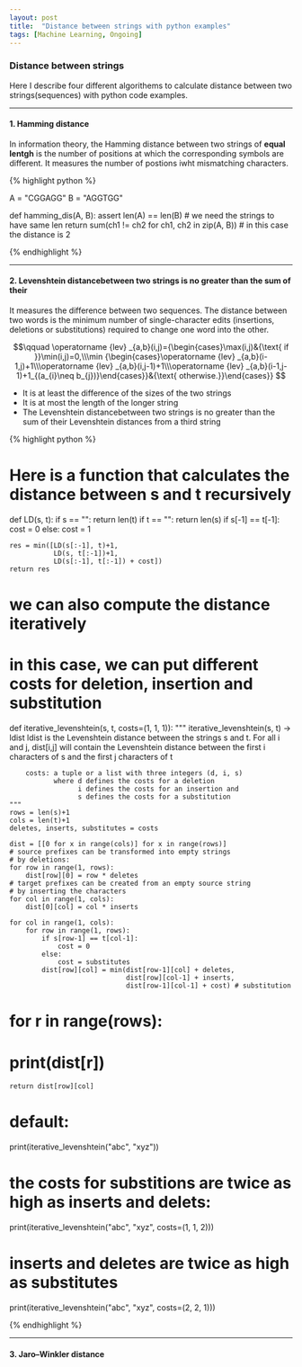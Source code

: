 ```yaml
---
layout: post
title:  "Distance between strings with python examples"
tags: [Machine Learning, Ongoing]
---
```


### Distance between strings ###

Here I describe four different algorithems to calculate distance between two strings(sequences) with python code examples.

---

#### 1. Hamming distance ####

In information theory, the Hamming distance between two strings of **equal lentgh** is the number of positions at which the corresponding symbols are different.
It measures the number of postions iwht mismatching characters. 

{% highlight python %}

A = "CGGAGG" 
B = "AGGTGG"

def hamming_dis(A, B):
	assert len(A) == len(B) # we need the strings to have same len
	return sum(ch1 != ch2 for ch1, ch2 in zip(A, B)) # in this case the distance is 2

{% endhighlight %}

---

#### 2. Levenshtein distancebetween two strings is no greater than the sum of their ####

It measures the difference between two sequences. The distance between two words is the minimum number of single-character edits (insertions, deletions or substitutions) required 
to change one word into the other. 

$$\qquad \operatorname {lev} _{a,b}(i,j)={\begin{cases}\max(i,j)&{\text{ if }}\min(i,j)=0,\\\min {\begin{cases}\operatorname {lev} _{a,b}(i-1,j)+1\\\operatorname {lev} _{a,b}(i,j-1)+1\\\operatorname {lev} _{a,b}(i-1,j-1)+1_{(a_{i}\neq b_{j})}\end{cases}}&{\text{ otherwise.}}\end{cases}} $$

* It is at least the difference of the sizes of the two strings
* It is at most the length of the longer string
* The Levenshtein distancebetween two strings is no greater than the sum of their Levenshtein distances from a third string

{% highlight python %}

# Here is a function that calculates the distance between s and t recursively
def LD(s, t):
    if s == "":
        return len(t)
    if t == "":
        return len(s)
    if s[-1] == t[-1]:
        cost = 0
    else:
        cost = 1
       
    res = min([LD(s[:-1], t)+1,
               LD(s, t[:-1])+1, 
               LD(s[:-1], t[:-1]) + cost])
    return res

# we can also compute the distance iteratively
# in this case, we can put different costs for deletion, insertion and substitution
def iterative_levenshtein(s, t, costs=(1, 1, 1)):
    """ 
        iterative_levenshtein(s, t) -> ldist
        ldist is the Levenshtein distance between the strings 
        s and t.
        For all i and j, dist[i,j] will contain the Levenshtein 
        distance between the first i characters of s and the 
        first j characters of t
        
        costs: a tuple or a list with three integers (d, i, s)
               where d defines the costs for a deletion
                     i defines the costs for an insertion and
                     s defines the costs for a substitution
    """
    rows = len(s)+1
    cols = len(t)+1
    deletes, inserts, substitutes = costs
    
    dist = [[0 for x in range(cols)] for x in range(rows)]
    # source prefixes can be transformed into empty strings 
    # by deletions:
    for row in range(1, rows):
        dist[row][0] = row * deletes
    # target prefixes can be created from an empty source string
    # by inserting the characters
    for col in range(1, cols):
        dist[0][col] = col * inserts
        
    for col in range(1, cols):
        for row in range(1, rows):
            if s[row-1] == t[col-1]:
                cost = 0
            else:
                cost = substitutes
            dist[row][col] = min(dist[row-1][col] + deletes,
                                 dist[row][col-1] + inserts,
                                 dist[row-1][col-1] + cost) # substitution
 #   for r in range(rows):
 #       print(dist[r])
    
 
    return dist[row][col]
# default:
print(iterative_levenshtein("abc", "xyz"))
# the costs for substitions are twice as high as inserts and delets:
print(iterative_levenshtein("abc", "xyz", costs=(1, 1, 2)))
# inserts and deletes are twice as high as substitutes
print(iterative_levenshtein("abc", "xyz", costs=(2, 2, 1)))

{% endhighlight %}

---

#### 3. Jaro–Winkler distance ####
